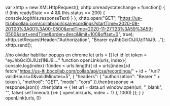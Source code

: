 var xhttp = new XMLHttpRequest();
  xhttp.onreadystatechange = function() {
    if (this.readyState == 4 && this.status == 200) {
     console.log(this.responseText)
    }
  };
xhttp.open("GET", "https://us-lti.bbcollab.com/collab/api/csa/recordings?startTime=2020-08-20T00%3A00%3A00-0500&endTime=2020-11-27T23%3A59%3A59-0500&sort=endTime&order=desc&limit=100&offset=0", true);
xhttp.setRequestHeader("Authorization", "Bearer eyJhbGciOiJIUzI1NiJ9....");
xhttp.send();




//no olvidar habilitar popups en chrome
let urls = []
let id
let token = "eyJhbGciOiJIUzI1NiJ9...."
function openLink(urls, index){
    console.log(index)
    if(index < urls.length){
        id = urls[index].id
        fetch("https://us-lti.bbcollab.com/collab/api/csa/recordings/" + id + "/url?validHours=0&validMinutes=5", {
          "headers": {
            "authorization": "Bearer " + token
          },
          "method": "GET",
          "mode": "cors"
        }).then(response => response.json())
        .then(data => {
            let url = data.url
            window.open(url, "_blank", "", false)
            setTimeout( ()=> {
                openLink(urls, index + 1)
            }, 1000)
        });
    }
}
openLink(urls, 0)
